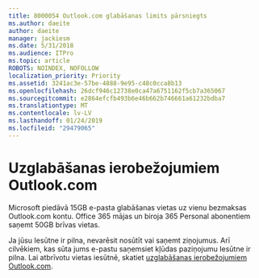 ```yaml
---
title: 8000054 Outlook.com glabāšanas limits pārsniegts
ms.author: daeite
author: daeite
manager: jackiesm
ms.date: 5/31/2018
ms.audience: ITPro
ms.topic: article
ROBOTS: NOINDEX, NOFOLLOW
localization_priority: Priority
ms.assetid: 3241ac3e-57be-4888-9e95-c48c0cca8b13
ms.openlocfilehash: 26dcf946c12738e0ca47a6751162f5cb7a365067
ms.sourcegitcommit: e2864efcfb493b6e46b662b746661a61232bdba7
ms.translationtype: MT
ms.contentlocale: lv-LV
ms.lasthandoff: 01/24/2019
ms.locfileid: "29479065"
---
```

# <a name="storage-limits-in-outlookcom"></a>Uzglabāšanas ierobežojumiem Outlook.com

Microsoft piedāvā 15GB e-pasta glabāšanas vietas uz vienu bezmaksas Outlook.com kontu. Office 365 mājas un biroja 365 Personal abonentiem saņemt 50GB brīvas vietas.
  
Ja jūsu Iesūtne ir pilna, nevarēsit nosūtīt vai saņemt ziņojumus. Arī cilvēkiem, kas sūta jums e-pastu saņemsiet kļūdas paziņojumu Iesūtne ir pilna. Lai atbrīvotu vietas iesūtnē, skatiet [uzglabāšanas ierobežojumiem Outlook.com](https://go.microsoft.com/fwlink/p/?linkid=2001900&amp;clcid=0x409).
  

